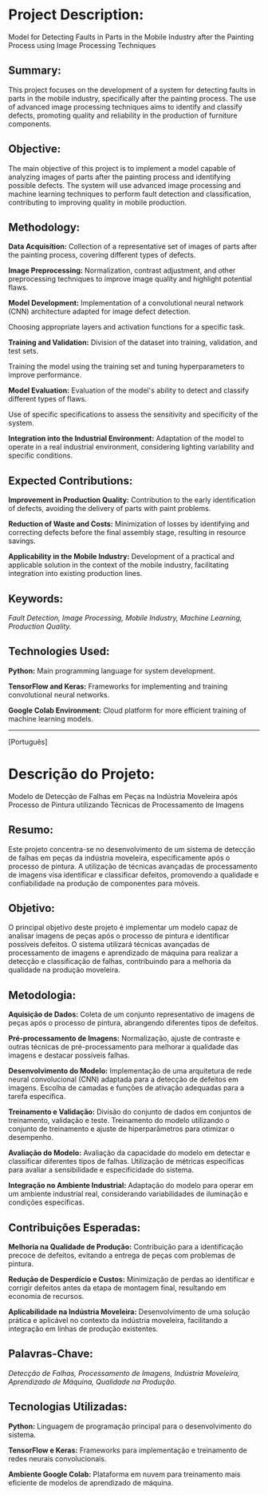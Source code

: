 # Project Description:
Model for Detecting Faults in Parts in the Mobile Industry after the Painting Process using Image Processing Techniques

## Summary:

This project focuses on the development of a system for detecting faults in parts in the mobile industry, specifically after the painting process. The use of advanced image processing techniques aims to identify and classify defects, promoting quality and reliability in the production of furniture components.

## Objective:

The main objective of this project is to implement a model capable of analyzing images of parts after the painting process and identifying possible defects. The system will use advanced image processing and machine learning techniques to perform fault detection and classification, contributing to improving quality in mobile production.

## Methodology:

**Data Acquisition:**
Collection of a representative set of images of parts after the painting process, covering different types of defects.

**Image Preprocessing:**
Normalization, contrast adjustment, and other preprocessing techniques to improve image quality and highlight potential flaws.

**Model Development:**
Implementation of a convolutional neural network (CNN) architecture adapted for image defect detection.

Choosing appropriate layers and activation functions for a specific task.

**Training and Validation:**
Division of the dataset into training, validation, and test sets.

Training the model using the training set and tuning hyperparameters to improve performance.

**Model Evaluation:**
Evaluation of the model's ability to detect and classify different types of flaws.

Use of specific specifications to assess the sensitivity and specificity of the system.

**Integration into the Industrial Environment:**
Adaptation of the model to operate in a real industrial environment, considering lighting variability and specific conditions.

## Expected Contributions:

**Improvement in Production Quality:**
Contribution to the early identification of defects, avoiding the delivery of parts with paint problems.

**Reduction of Waste and Costs:**
Minimization of losses by identifying and correcting defects before the final assembly stage, resulting in resource savings.

**Applicability in the Mobile Industry:**
Development of a practical and applicable solution in the context of the mobile industry, facilitating integration into existing production lines.

## Keywords:
*Fault Detection, Image Processing, Mobile Industry, Machine Learning, Production Quality.*

## Technologies Used:

**Python:**
Main programming language for system development.

**TensorFlow and Keras:**
Frameworks for implementing and training convolutional neural networks.

**Google Colab Environment:**
Cloud platform for more efficient training of machine learning models.

**            **
[Português]

# Descrição do Projeto: 
Modelo de Detecção de Falhas em Peças na Indústria Moveleira após Processo de Pintura utilizando Técnicas de Processamento de Imagens

## Resumo:

Este projeto concentra-se no desenvolvimento de um sistema de detecção de falhas em peças da indústria moveleira, especificamente após o processo de pintura. A utilização de técnicas avançadas de processamento de imagens visa identificar e classificar defeitos, promovendo a qualidade e confiabilidade na produção de componentes para móveis.

## Objetivo:

O principal objetivo deste projeto é implementar um modelo capaz de analisar imagens de peças após o processo de pintura e identificar possíveis defeitos. O sistema utilizará técnicas avançadas de processamento de imagens e aprendizado de máquina para realizar a detecção e classificação de falhas, contribuindo para a melhoria da qualidade na produção moveleira.

## Metodologia:

**Aquisição de Dados:**
Coleta de um conjunto representativo de imagens de peças após o processo de pintura, abrangendo diferentes tipos de defeitos.

**Pré-processamento de Imagens:**
Normalização, ajuste de contraste e outras técnicas de pré-processamento para melhorar a qualidade das imagens e destacar possíveis falhas.

**Desenvolvimento do Modelo:**
Implementação de uma arquitetura de rede neural convolucional (CNN) adaptada para a detecção de defeitos em imagens.
Escolha de camadas e funções de ativação adequadas para a tarefa específica.

**Treinamento e Validação:**
Divisão do conjunto de dados em conjuntos de treinamento, validação e teste.
Treinamento do modelo utilizando o conjunto de treinamento e ajuste de hiperparâmetros para otimizar o desempenho.

**Avaliação do Modelo:**
Avaliação da capacidade do modelo em detectar e classificar diferentes tipos de falhas.
Utilização de métricas específicas para avaliar a sensibilidade e especificidade do sistema.

**Integração no Ambiente Industrial:**
Adaptação do modelo para operar em um ambiente industrial real, considerando variabilidades de iluminação e condições específicas.

## Contribuições Esperadas:

**Melhoria na Qualidade de Produção:**
Contribuição para a identificação precoce de defeitos, evitando a entrega de peças com problemas de pintura.

**Redução de Desperdício e Custos:**
Minimização de perdas ao identificar e corrigir defeitos antes da etapa de montagem final, resultando em economia de recursos.

**Aplicabilidade na Indústria Moveleira:**
Desenvolvimento de uma solução prática e aplicável no contexto da indústria moveleira, facilitando a integração em linhas de produção existentes.

## Palavras-Chave:
*Detecção de Falhas, Processamento de Imagens, Indústria Moveleira, Aprendizado de Máquina, Qualidade na Produção.*

## Tecnologias Utilizadas:

**Python:**
Linguagem de programação principal para o desenvolvimento do sistema.

**TensorFlow e Keras:**
Frameworks para implementação e treinamento de redes neurais convolucionais.

**Ambiente Google Colab:**
Plataforma em nuvem para treinamento mais eficiente de modelos de aprendizado de máquina.
